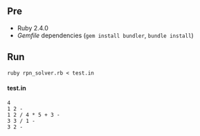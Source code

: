 ## Pre

- Ruby 2.4.0 
- _Gemfile_ dependencies (`gem install bundler`, `bundle install`)

## Run

    ruby rpn_solver.rb < test.in

#### test.in

    4
    1 2 -
    1 2 / 4 * 5 + 3 -
    3 3 / 1 -
    3 2 -